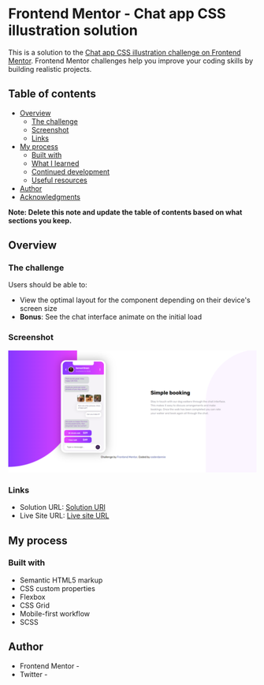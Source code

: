 # Frontend Mentor - Chat app CSS illustration solution

This is a solution to the [Chat app CSS illustration challenge on Frontend Mentor](https://www.frontendmentor.io/challenges/chat-app-css-illustration-O5auMkFqY). Frontend Mentor challenges help you improve your coding skills by building realistic projects.

## Table of contents

- [Overview](#overview)
  - [The challenge](#the-challenge)
  - [Screenshot](#screenshot)
  - [Links](#links)
- [My process](#my-process)
  - [Built with](#built-with)
  - [What I learned](#what-i-learned)
  - [Continued development](#continued-development)
  - [Useful resources](#useful-resources)
- [Author](#author)
- [Acknowledgments](#acknowledgments)

**Note: Delete this note and update the table of contents based on what sections you keep.**

## Overview

### The challenge

Users should be able to:

- View the optimal layout for the component depending on their device's screen size
- **Bonus**: See the chat interface animate on the initial load

### Screenshot

![](./images/screenshot.PNG)

### Links

- Solution URL: [Solution URl](https://chatapp-coderdannie.netlify.app/)
- Live Site URL: [Live site URL](https://chatapp-coderdannie.netlify.app/)

## My process

### Built with

- Semantic HTML5 markup
- CSS custom properties
- Flexbox
- CSS Grid
- Mobile-first workflow
- SCSS

## Author

- Frontend Mentor - [](https://www.frontendmentor.io/profile/coderdannie)
- Twitter - [](https://www.twitter.com/coderdannie)
